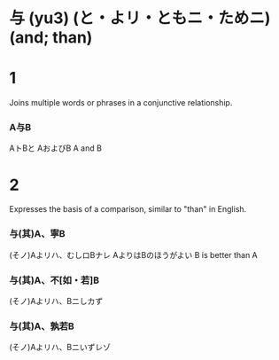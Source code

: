 # 与 (yu3) (と・よリ・ともニ・ためニ) (and; than)
# 1
Joins multiple words or phrases in a conjunctive relationship.
### A与B
AトBと
AおよびB
A and B
# 2
Expresses the basis of a comparison, similar to "than" in English.
### 与(其)A、寧B
(そノ)Aよリハ、むしロBナレ
AよりはBのほうがよい
B is better than A
### 与(其)A、不[如・若]B
(そノ)Aよリハ、Bニしカず
### 与(其)A、孰若B
(そノ)Aよリハ、Bニいずレゾ
